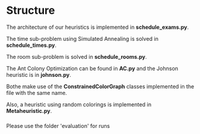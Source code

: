 
# Structure

The architecture of our heuristics is implemented in **schedule_exams.py**.

The time sub-problem using Simulated Annealing is solved in **schedule_times.py**.

The room sub-problem is solved in **schedule_rooms.py**.

The Ant Colony Optimization can be found in **AC.py** and the Johnson heuristic is in **johnson.py**.

Bothe make use of the **ConstrainedColorGraph** classes implemented in the file with the same name.

Also, a heuristic using random colorings is implemented in **Metaheuristic.py**.


###
Please use the folder 'evaluation' for runs